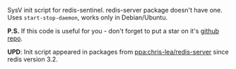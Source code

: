 SysV init script for redis-sentinel. redis-server package doesn't have one. Uses `start-stop-daemon`, works only in Debian/Ubuntu.

**P.S.** If this code is useful for you - don't forget to put a star on it's [github repo](https://github.com/selivan/redis-sentinel-sysv-service).

**UPD**: Init script appeared in packages from [ppa:chris-lea/redis-server](https://launchpad.net/~chris-lea/+archive/ubuntu/redis-server) since redis version 3.2.
